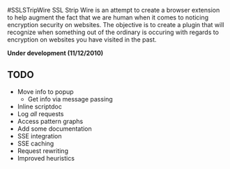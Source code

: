#SSLSTripWire
SSL Strip Wire is an attempt to create a browser extension to help augment
the fact that we are human when it comes to noticing encryption security
on websites. The objective is to create a plugin that will recognize when
something out of the ordinary is occuring with regards to encryption on
websites you have visited in the past.

<b>Under development (11/12/2010)</b>

## TODO
* Move info to popup
	* Get info via message passing
* Inline scriptdoc
* Log <i>all</i> requests
* Access pattern graphs
* Add some documentation
* SSE integration
* SSE caching
* Request rewriting
* Improved heuristics
